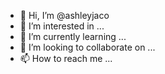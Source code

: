 - 👋 Hi, I’m @ashleyjaco
- 👀 I’m interested in ...
- 🌱 I’m currently learning ...
- 💞️ I’m looking to collaborate on ...
- 📫 How to reach me ...

<!---
ashleyjaco/ashleyjaco is a ✨ special ✨ repository because its `README.md` (this file) appears on your GitHub profile.
You can click the Preview link to take a look at your changes.
--->
